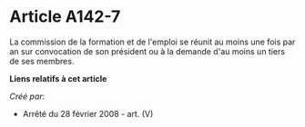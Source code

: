# Article A142-7

La commission de la formation et de l'emploi se réunit au moins une fois par an sur convocation de son président ou à la
demande d'au moins un tiers de ses membres.

**Liens relatifs à cet article**

_Créé par_:

  - Arrêté du 28 février 2008 - art. (V)
